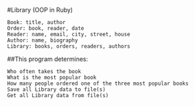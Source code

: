 #Library (OOP in Ruby)

    Book: title, author
    Order: book, reader, date
    Reader: name, email, city, street, house
    Author: name, biography
    Library: books, orders, readers, authors

##This program determines:

    Who often takes the book
    What is the most popular book
    How many people ordered one of the three most popular books
    Save all Library data to file(s)
    Get all Library data from file(s)